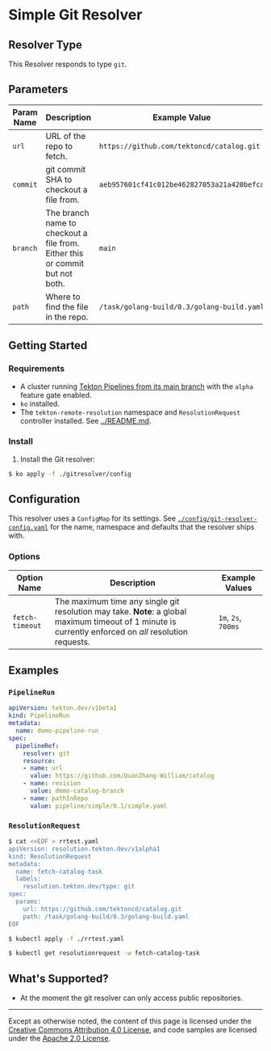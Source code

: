 # Simple Git Resolver

## Resolver Type

This Resolver responds to type `git`.

## Parameters

| Param Name | Description                                                                  | Example Value                                |
|------------|------------------------------------------------------------------------------|----------------------------------------------|
| `url`      | URL of the repo to fetch.                                                    | `https://github.com/tektoncd/catalog.git`    |
| `commit`   | git commit SHA to checkout a file from.                                      | `aeb957601cf41c012be462827053a21a420befca`   |
| `branch`   | The branch name to checkout a file from. Either this or commit but not both. | `main`                                       |
| `path`     | Where to find the file in the repo.                                          | `/task/golang-build/0.3/golang-build.yaml`   |

## Getting Started

### Requirements

- A cluster running [Tekton Pipelines from its main branch](https://github.com/tektoncd/pipeline)
  with the `alpha` feature gate enabled.
- `ko` installed.
- The `tekton-remote-resolution` namespace and `ResolutionRequest`
  controller installed. See [../README.md](../README.md).

### Install

1. Install the Git resolver:

```bash
$ ko apply -f ./gitresolver/config
```

## Configuration

This resolver uses a `ConfigMap` for its settings. See
[`./config/git-resolver-config.yaml`](./config/git-resolver-config.yaml)
for the name, namespace and defaults that the resolver ships with.

### Options

| Option Name | Description | Example Values |
|-------------|-------------|---------------|
| `fetch-timeout` | The maximum time any single git resolution may take. **Note**: a global maximum timeout of 1 minute is currently enforced on _all_ resolution requests. | `1m`, `2s`, `700ms` |

## Examples

### `PipelineRun`

```yaml
apiVersion: tekton.dev/v1beta1
kind: PipelineRun
metadata: 
  name: demo-pipeline-run
spec:
  pipelineRef:
    resolver: git
    resource:
    - name: url
      value: https://github.com/QuanZhang-William/catalog
    - name: revision
      value: demo-catalog-branch
    - name: pathInRepo
      value: pipeline/simple/0.1/simple.yaml
```

### `ResolutionRequest`

```bash
$ cat <<EOF > rrtest.yaml
apiVersion: resolution.tekton.dev/v1alpha1
kind: ResolutionRequest
metadata:
  name: fetch-catalog-task
  labels:
    resolution.tekton.dev/type: git
spec:
  params:
    url: https://github.com/tektoncd/catalog.git
    path: /task/golang-build/0.3/golang-build.yaml
EOF

$ kubectl apply -f ./rrtest.yaml

$ kubectl get resolutionrequest -w fetch-catalog-task
```

## What's Supported?

- At the moment the git resolver can only access public repositories.

---

Except as otherwise noted, the content of this page is licensed under the
[Creative Commons Attribution 4.0 License](https://creativecommons.org/licenses/by/4.0/),
and code samples are licensed under the
[Apache 2.0 License](https://www.apache.org/licenses/LICENSE-2.0).
